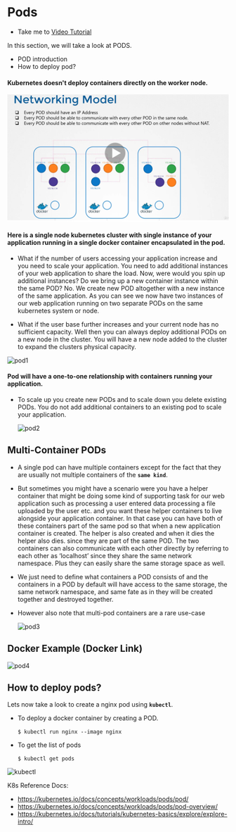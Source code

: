 # Pods
  - Take me to [Video Tutorial](https://kodekloud.com/courses/539883/lectures/9808169)
  
In this section, we will take a look at PODS.
- POD introduction
- How to deploy pod?

#### Kubernetes doesn't deploy containers directly on the worker node.

  ![pod](../../images/pod.PNG)
  
#### Here is a single node kubernetes cluster with single instance of your application running in a single docker container encapsulated in the pod.

- What if the number of users accessing your application increase and you need to scale your application. You need to add additional instances of your web application to share the load. Now, were would you spin up additional instances? Do we bring up a new container instance within the same POD?
No. We create new POD altogether with a new instance of the same application. As you can see we now have two instances of our web application running on two separate PODs on the same kubernetes system or node.

- What if the user base further increases and your current node has no sufficient capacity. Well then you can always deploy additional PODs on a new node in the cluster. You will have a new node added to the cluster to expand the clusters physical capacity.

![pod1](../../images/pod1.PNG)

#### Pod will have a one-to-one relationship with containers running your application.

- To scale up you create new PODs and to scale down you delete existing PODs. You do not add additional containers to an existing pod to scale your application.

  ![pod2](../../images/pod2.PNG)
  
## Multi-Container PODs
- A single pod can have multiple containers except for the fact that they are usually not multiple containers of the **`same kind`**.

- But sometimes you might have a scenario were you have a helper container that might be doing some kind of supporting task for our web application such as processing a user entered data processing a file uploaded by the user etc. and you want these helper containers to live alongside your application container. In that case you can have both of these containers part of the same pod so that when a new application container is created. The helper is also created and when it dies the helper also dies. since they are part of the same POD. The two containers can also communicate with each other directly by referring to each other as ‘localhost’ since they share the same network namespace. Plus they can easily share the same storage space as well.

- We just need to define what containers a POD consists of and the containers in a POD by default will have access to the same storage, the same network namespace, and same fate as in they will be created together and destroyed together.

- However also note that multi-pod containers are a rare use-case
  
  ![pod3](../../images/pod3.PNG)
  
## Docker Example (Docker Link)
  
  ![pod4](../../images/pod4.PNG)
  
## How to deploy pods?
Lets now take a look to create a nginx pod using **`kubectl`**.

- To deploy a docker container by creating a POD.
  ```
  $ kubectl run nginx --image nginx
  ```

- To get the list of pods
  ```
  $ kubectl get pods
  ```

 ![kubectl](../../images/kubectl.PNG)

K8s Reference Docs:
- https://kubernetes.io/docs/concepts/workloads/pods/pod/
- https://kubernetes.io/docs/concepts/workloads/pods/pod-overview/
- https://kubernetes.io/docs/tutorials/kubernetes-basics/explore/explore-intro/


